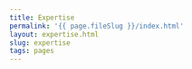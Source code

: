 ```yaml
---
title: Expertise
permalink: '{{ page.fileSlug }}/index.html'
layout: expertise.html
slug: expertise
tags: pages
---
```



